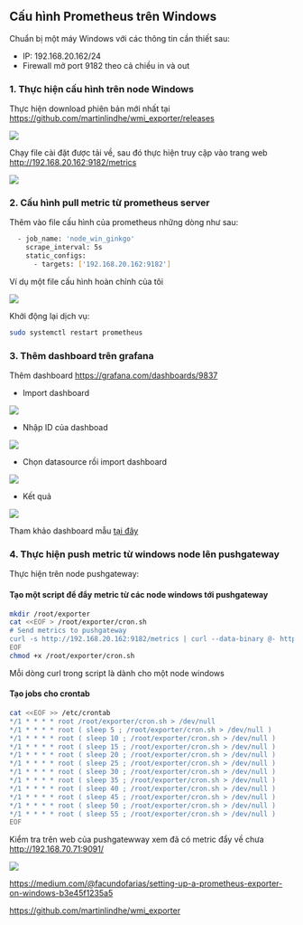 ## Cấu hình Prometheus trên Windows 

Chuẩn bị một máy Windows với các thông tin cần thiết sau:

* IP: 192.168.20.162/24
* Firewall mở port 9182 theo cả chiều in và out

### 1. Thực hiện cấu hình trên node Windows

Thực hiện download phiên bản mới nhất tại https://github.com/martinlindhe/wmi_exporter/releases

<img src="../img/20.png">

Chạy file cài đặt được tải về, sau đó thực hiện truy cập vào trang web http://192.168.20.162:9182/metrics

<img src="../img/21.png">


### 2. Cấu hình pull metric từ prometheus server 

Thêm vào file cấu hình của prometheus những dòng như sau:

```sh
  - job_name: 'node_win_ginkgo'
    scrape_interval: 5s
    static_configs:
      - targets: ['192.168.20.162:9182']
```

Ví dụ một file cấu hình hoàn chỉnh của tôi

<img src="../img/22.png">

Khởi động lại dịch vụ:

```sh
sudo systemctl restart prometheus
```

### 3. Thêm dashboard trên grafana

Thêm dashboard https://grafana.com/dashboards/9837

* Import dashboard

<img src="../img/23.png">

* Nhập ID của dashboad

<img src="../img/24.png">

* Chọn datasource rồi import dashboard

<img src="../img/25.png">

* Kết quả

<img src="../img/26.png">

Tham khảo dashboard mẫu [tại đây](https://home.sethryder.com/grafana/d/woRrCAriz/windows-overview?orgId=1&from=now-1h&to=now&refresh=30s)

### 4. Thực hiện push metric từ windows node lên pushgateway

Thực hiện trên node pushgateway:

#### Tạo một script để đẩy metric từ các node windows tới pushgateway

```sh
mkdir /root/exporter
cat <<EOF > /root/exporter/cron.sh 
# Send metrics to pushgateway
curl -s http://192.168.20.162:9182/metrics | curl --data-binary @- http://192.168.70.71:9091/metrics/job/exporter_win1/instance/192.168.20.162:9182
EOF
chmod +x /root/exporter/cron.sh
```

Mỗi dòng curl trong script là dành cho một node windows

#### Tạo jobs cho crontab

```sh
cat <<EOF >> /etc/crontab
*/1 * * * * root /root/exporter/cron.sh > /dev/null
*/1 * * * * root ( sleep 5 ; /root/exporter/cron.sh > /dev/null )
*/1 * * * * root ( sleep 10 ; /root/exporter/cron.sh > /dev/null )
*/1 * * * * root ( sleep 15 ; /root/exporter/cron.sh > /dev/null )
*/1 * * * * root ( sleep 20 ; /root/exporter/cron.sh > /dev/null )
*/1 * * * * root ( sleep 25 ; /root/exporter/cron.sh > /dev/null )
*/1 * * * * root ( sleep 30 ; /root/exporter/cron.sh > /dev/null )
*/1 * * * * root ( sleep 35 ; /root/exporter/cron.sh > /dev/null )
*/1 * * * * root ( sleep 40 ; /root/exporter/cron.sh > /dev/null )
*/1 * * * * root ( sleep 45 ; /root/exporter/cron.sh > /dev/null )
*/1 * * * * root ( sleep 50 ; /root/exporter/cron.sh > /dev/null )
*/1 * * * * root ( sleep 55 ; /root/exporter/cron.sh > /dev/null )
EOF
```

Kiểm tra trên web của pushgatewway xem đã có metric đẩy về chưa http://192.168.70.71:9091/

<img src="../img/27/png">






https://medium.com/@facundofarias/setting-up-a-prometheus-exporter-on-windows-b3e45f1235a5

https://github.com/martinlindhe/wmi_exporter
